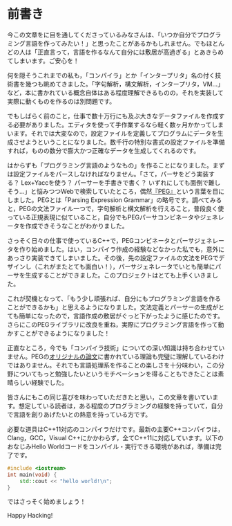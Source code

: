 # 前書き

今この文章をに目を通してくださっているみなさんは、「いつか自分でプログラミング言語を作ってみたい！」と思ったことがあるかもしれません。でもほとんどの人は「正直言って，言語を作るなんて自分には敷居が高過ぎる」とあきらめてしまいます。ご安心を！

何を隠そうこれまでの私も，「コンパイラ」とか「インタープリタ」名の付く技術書を幾つも眺めてきました。「字句解析，構文解析，インタープリタ，VM…」など，本に書かれている概念自体はある程度理解できるものの，それを実装して実際に動くものを作るのは別問題です。

でもしばらく前のこと，仕事で数十万行にも及ぶ大きなデータファイルを作成する必要がありました。エディタを使って手作業するなら軽く数ヶ月かかってしまいます。それでは大変なので，設定ファイルを定義してプログラムにデータを生成させようということになりました。数千行の特別な書式の設定ファイルを準備すれば，ものの数分で膨大かつ正確なデータを生成してくれるのです。

はからずも「プログラミング言語のようなもの」を作ることになりました。まずは設定ファイルをパースしなければなりません。「さて，パーサをどう実装する？ Lex+Yaccを使う？ パーサーを手書きで書く？ いずれにしても面倒で難しそう…」と悩みつつWebで検索していたところ，偶然[『PEG』][Link_PEG]という言葉を目にしました。PEGとは「Parsing Expression Grammar」の略号です。調べてみると，PEGの文法ファイル一つで，字句解析と構文解析を行えること，普段良く使っている正規表現に似ていること，自分でもPEGパーサコンビネータやジェネレータを作成できそうなことがわかりました。

さっそく日々の仕事で使っているC++で，PEGコンビネータとパーサジェネレータを作り始めました。はい，コンパイラ作成の経験などなかった私でも，意外にあっさり実装できてしまいました。その後，先の設定ファイルの文法をPEGでデザインし（これがまたとても面白い！），パーサジェネレータでいとも簡単にパーサを生成することができました。このプロジェクトはとても上手くいきました。

これが契機となって、「もう少し頑張れば、自分にもプログラミング言語を作ることができるかも」と思えるようになりました。文法定義とパーサーの生成がとても簡単になったので，言語作成の敷居がぐっと下がったように感じたのです。さらにこのPEGライブラリに改良を重ね，実際にプログラミング言語を作って動かすことができるようになりました！

正直なところ，今でも「コンパイラ技術」についての深い知識は持ち合わせていません。PEGの[オリジナルの論文][Link_Paper]に書かれている理論も完璧に理解しているわけではありません。それでも言語処理系を作ることの楽しさを十分味わい，この分野についてもっと勉強したいというモチベーションを得ることもできたことは素晴らしい経験でした。

皆さんにもこの同じ喜びを味わっていただきたと思い，この文章を書いています。想定している読者は，ある程度のプログラミングの経験を持っていて，自分で言語を創りあげたいとの熱意を持っている方です。

必要な道具はC++11対応のコンパイラだけです。最新の主要C++コンパイラは，Clang，GCC，Visual C++にかかわらず，全てC++11に対応しています。以下のおなじみHello Worldコードをコンパイル・実行できる環境があれば，準備は完了です。

```cpp
#include <iostream>
int main(void) {
    std::cout << "hello world!\n";
}
```

ではさっそく始めましょう！

Happy Hacking!

[Link_PEG]: https://ja.wikipedia.org/wiki/Parsing_Expression_Grammar
[Link_Paper]: http://bford.info/pub/lang/peg
